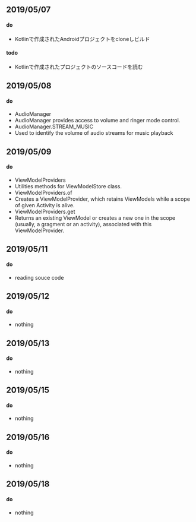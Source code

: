 ## 2019/05/07
#### do
- Kotlinで作成されたAndroidプロジェクトをcloneしビルド
#### todo
- Kotlinで作成されたプロジェクトのソースコードを読む

## 2019/05/08
#### do
- AudioManager
 - AudioManager provides access to volume and ringer mode control.
- AudioManager.STREAM_MUSIC
 - Used to identify the volume of audio streams for music playback

## 2019/05/09
#### do
- ViewModelProviders
 - Utilities methods for ViewModelStore class.
- ViewModelProviders.of
 - Creates a ViewModelProvider, which retains ViewModels while a scope of given Activity is alive.
- ViewModelProviders.get
 - Returns an existing ViewModel or creates a new one in the scope (usually, a gragment or an activity), associated with this ViewModelProvider.

## 2019/05/11
#### do
- reading souce code

## 2019/05/12
#### do
- nothing

## 2019/05/13
#### do
- nothing

## 2019/05/15
#### do
- nothing

## 2019/05/16
#### do
- nothing

## 2019/05/18
#### do
- nothing

